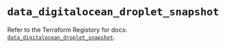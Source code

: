 # `data_digitalocean_droplet_snapshot`

Refer to the Terraform Registory for docs: [`data_digitalocean_droplet_snapshot`](https://registry.terraform.io/providers/digitalocean/digitalocean/2.28.0/docs/data-sources/droplet_snapshot).
